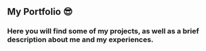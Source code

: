 ## My Portfolio 😎  

### Here you will find some of my projects, as well as a brief description about me and my experiences.
